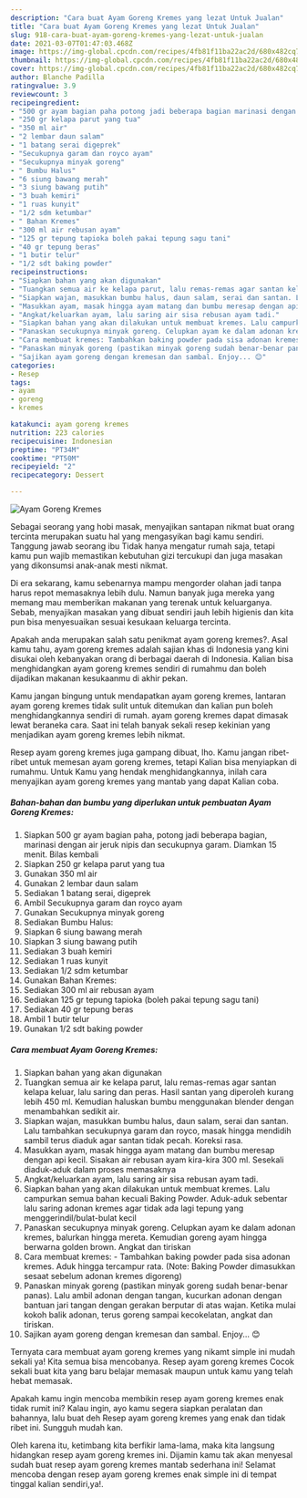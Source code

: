 ```yaml
---
description: "Cara buat Ayam Goreng Kremes yang lezat Untuk Jualan"
title: "Cara buat Ayam Goreng Kremes yang lezat Untuk Jualan"
slug: 918-cara-buat-ayam-goreng-kremes-yang-lezat-untuk-jualan
date: 2021-03-07T01:47:03.468Z
image: https://img-global.cpcdn.com/recipes/4fb81f11ba22ac2d/680x482cq70/ayam-goreng-kremes-foto-resep-utama.jpg
thumbnail: https://img-global.cpcdn.com/recipes/4fb81f11ba22ac2d/680x482cq70/ayam-goreng-kremes-foto-resep-utama.jpg
cover: https://img-global.cpcdn.com/recipes/4fb81f11ba22ac2d/680x482cq70/ayam-goreng-kremes-foto-resep-utama.jpg
author: Blanche Padilla
ratingvalue: 3.9
reviewcount: 3
recipeingredient:
- "500 gr ayam bagian paha potong jadi beberapa bagian marinasi dengan air jeruk nipis dan secukupnya garam Diamkan 15 menit Bilas kembali"
- "250 gr kelapa parut yang tua"
- "350 ml air"
- "2 lembar daun salam"
- "1 batang serai digeprek"
- "Secukupnya garam dan royco ayam"
- "Secukupnya minyak goreng"
- " Bumbu Halus"
- "6 siung bawang merah"
- "3 siung bawang putih"
- "3 buah kemiri"
- "1 ruas kunyit"
- "1/2 sdm ketumbar"
- " Bahan Kremes"
- "300 ml air rebusan ayam"
- "125 gr tepung tapioka boleh pakai tepung sagu tani"
- "40 gr tepung beras"
- "1 butir telur"
- "1/2 sdt baking powder"
recipeinstructions:
- "Siapkan bahan yang akan digunakan"
- "Tuangkan semua air ke kelapa parut, lalu remas-remas agar santan kelapa keluar, lalu saring dan peras. Hasil santan yang diperoleh kurang lebih 450 ml. Kemudian haluskan bumbu menggunakan blender dengan menambahkan sedikit air."
- "Siapkan wajan, masukkan bumbu halus, daun salam, serai dan santan. Lalu tambahkan secukupnya garam dan royco, masak hingga mendidih sambil terus diaduk agar santan tidak pecah. Koreksi rasa."
- "Masukkan ayam, masak hingga ayam matang dan bumbu meresap dengan api kecil. Sisakan air rebusan ayam kira-kira 300 ml. Sesekali diaduk-aduk dalam proses memasaknya"
- "Angkat/keluarkan ayam, lalu saring air sisa rebusan ayam tadi."
- "Siapkan bahan yang akan dilakukan untuk membuat kremes. Lalu campurkan semua bahan kecuali Baking Powder. Aduk-aduk sebentar lalu saring adonan kremes agar tidak ada lagi tepung yang menggerindil/bulat-bulat kecil"
- "Panaskan secukupnya minyak goreng. Celupkan ayam ke dalam adonan kremes, balurkan hingga mereta. Kemudian goreng ayam hingga berwarna golden brown. Angkat dan tiriskan"
- "Cara membuat kremes: Tambahkan baking powder pada sisa adonan kremes. Aduk hingga tercampur rata. (Note: Baking Powder dimasukkan sesaat sebelum adonan kremes digoreng)"
- "Panaskan minyak goreng (pastikan minyak goreng sudah benar-benar panas). Lalu ambil adonan dengan tangan, kucurkan adonan dengan bantuan jari tangan dengan gerakan berputar di atas wajan. Ketika mulai kokoh balik adonan, terus goreng sampai kecokelatan, angkat dan tiriskan."
- "Sajikan ayam goreng dengan kremesan dan sambal. Enjoy... 😊"
categories:
- Resep
tags:
- ayam
- goreng
- kremes

katakunci: ayam goreng kremes 
nutrition: 223 calories
recipecuisine: Indonesian
preptime: "PT34M"
cooktime: "PT50M"
recipeyield: "2"
recipecategory: Dessert

---
```



![Ayam Goreng Kremes](https://img-global.cpcdn.com/recipes/4fb81f11ba22ac2d/680x482cq70/ayam-goreng-kremes-foto-resep-utama.jpg)

Sebagai seorang yang hobi masak, menyajikan santapan nikmat buat orang tercinta merupakan suatu hal yang mengasyikan bagi kamu sendiri. Tanggung jawab seorang ibu Tidak hanya mengatur rumah saja, tetapi kamu pun wajib memastikan kebutuhan gizi tercukupi dan juga masakan yang dikonsumsi anak-anak mesti nikmat.

Di era  sekarang, kamu sebenarnya mampu mengorder olahan jadi tanpa harus repot memasaknya lebih dulu. Namun banyak juga mereka yang memang mau memberikan makanan yang terenak untuk keluarganya. Sebab, menyajikan masakan yang dibuat sendiri jauh lebih higienis dan kita pun bisa menyesuaikan sesuai kesukaan keluarga tercinta. 



Apakah anda merupakan salah satu penikmat ayam goreng kremes?. Asal kamu tahu, ayam goreng kremes adalah sajian khas di Indonesia yang kini disukai oleh kebanyakan orang di berbagai daerah di Indonesia. Kalian bisa menghidangkan ayam goreng kremes sendiri di rumahmu dan boleh dijadikan makanan kesukaanmu di akhir pekan.

Kamu jangan bingung untuk mendapatkan ayam goreng kremes, lantaran ayam goreng kremes tidak sulit untuk ditemukan dan kalian pun boleh menghidangkannya sendiri di rumah. ayam goreng kremes dapat dimasak lewat beraneka cara. Saat ini telah banyak sekali resep kekinian yang menjadikan ayam goreng kremes lebih nikmat.

Resep ayam goreng kremes juga gampang dibuat, lho. Kamu jangan ribet-ribet untuk memesan ayam goreng kremes, tetapi Kalian bisa menyiapkan di rumahmu. Untuk Kamu yang hendak menghidangkannya, inilah cara menyajikan ayam goreng kremes yang mantab yang dapat Kalian coba.

<!--inarticleads1-->

##### Bahan-bahan dan bumbu yang diperlukan untuk pembuatan Ayam Goreng Kremes:

1. Siapkan 500 gr ayam bagian paha, potong jadi beberapa bagian, marinasi dengan air jeruk nipis dan secukupnya garam. Diamkan 15 menit. Bilas kembali
1. Siapkan 250 gr kelapa parut yang tua
1. Gunakan 350 ml air
1. Gunakan 2 lembar daun salam
1. Sediakan 1 batang serai, digeprek
1. Ambil Secukupnya garam dan royco ayam
1. Gunakan Secukupnya minyak goreng
1. Sediakan  Bumbu Halus:
1. Siapkan 6 siung bawang merah
1. Siapkan 3 siung bawang putih
1. Sediakan 3 buah kemiri
1. Sediakan 1 ruas kunyit
1. Sediakan 1/2 sdm ketumbar
1. Gunakan  Bahan Kremes:
1. Sediakan 300 ml air rebusan ayam
1. Sediakan 125 gr tepung tapioka (boleh pakai tepung sagu tani)
1. Sediakan 40 gr tepung beras
1. Ambil 1 butir telur
1. Gunakan 1/2 sdt baking powder




<!--inarticleads2-->

##### Cara membuat Ayam Goreng Kremes:

1. Siapkan bahan yang akan digunakan
1. Tuangkan semua air ke kelapa parut, lalu remas-remas agar santan kelapa keluar, lalu saring dan peras. Hasil santan yang diperoleh kurang lebih 450 ml. Kemudian haluskan bumbu menggunakan blender dengan menambahkan sedikit air.
1. Siapkan wajan, masukkan bumbu halus, daun salam, serai dan santan. Lalu tambahkan secukupnya garam dan royco, masak hingga mendidih sambil terus diaduk agar santan tidak pecah. Koreksi rasa.
1. Masukkan ayam, masak hingga ayam matang dan bumbu meresap dengan api kecil. Sisakan air rebusan ayam kira-kira 300 ml. Sesekali diaduk-aduk dalam proses memasaknya
1. Angkat/keluarkan ayam, lalu saring air sisa rebusan ayam tadi.
1. Siapkan bahan yang akan dilakukan untuk membuat kremes. Lalu campurkan semua bahan kecuali Baking Powder. Aduk-aduk sebentar lalu saring adonan kremes agar tidak ada lagi tepung yang menggerindil/bulat-bulat kecil
1. Panaskan secukupnya minyak goreng. Celupkan ayam ke dalam adonan kremes, balurkan hingga mereta. Kemudian goreng ayam hingga berwarna golden brown. Angkat dan tiriskan
1. Cara membuat kremes: - Tambahkan baking powder pada sisa adonan kremes. Aduk hingga tercampur rata. (Note: Baking Powder dimasukkan sesaat sebelum adonan kremes digoreng)
1. Panaskan minyak goreng (pastikan minyak goreng sudah benar-benar panas). Lalu ambil adonan dengan tangan, kucurkan adonan dengan bantuan jari tangan dengan gerakan berputar di atas wajan. Ketika mulai kokoh balik adonan, terus goreng sampai kecokelatan, angkat dan tiriskan.
1. Sajikan ayam goreng dengan kremesan dan sambal. Enjoy... 😊




Ternyata cara membuat ayam goreng kremes yang nikamt simple ini mudah sekali ya! Kita semua bisa mencobanya. Resep ayam goreng kremes Cocok sekali buat kita yang baru belajar memasak maupun untuk kamu yang telah hebat memasak.

Apakah kamu ingin mencoba membikin resep ayam goreng kremes enak tidak rumit ini? Kalau ingin, ayo kamu segera siapkan peralatan dan bahannya, lalu buat deh Resep ayam goreng kremes yang enak dan tidak ribet ini. Sungguh mudah kan. 

Oleh karena itu, ketimbang kita berfikir lama-lama, maka kita langsung hidangkan resep ayam goreng kremes ini. Dijamin kamu tak akan menyesal sudah buat resep ayam goreng kremes mantab sederhana ini! Selamat mencoba dengan resep ayam goreng kremes enak simple ini di tempat tinggal kalian sendiri,ya!.

